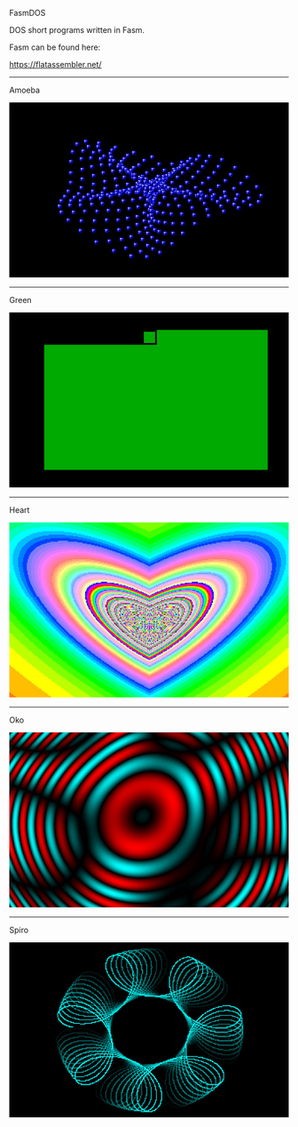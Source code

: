 
FasmDOS

DOS short programs written in Fasm.

Fasm can be found here:

https://flatassembler.net/

***

Amoeba

![ScreenShot](Amoeba.jpg)

***

Green

![ScreenShot](Green.jpg)

***

Heart

![ScreenShot](Heart.jpg)

***

Oko

![ScreenShot](Oko.jpg)

***

Spiro

![ScreenShot](Spiro.jpg)

